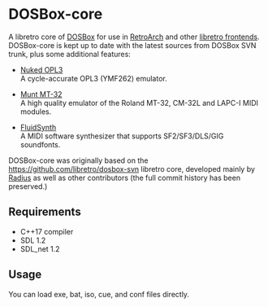 # DOSBox-core

A libretro core of [DOSBox](https://www.dosbox.com) for use in
[RetroArch](https://www.retroarch.com) and other
[libretro frontends](https://www.libretro.com/index.php/powered-by-libretro).
DOSBox-core is kept up to date with the latest sources from DOSBox SVN trunk,
plus some additional features:

* [Nuked OPL3](https://nukeykt.retrohost.net)  
  A cycle-accurate OPL3 (YMF262) emulator.

* [Munt MT-32](https://github.com/munt/munt)  
  A high quality emulator of the Roland MT-32, CM-32L and LAPC-I MIDI modules.

* [FluidSynth](http://www.fluidsynth.org)  
  A MIDI software synthesizer that supports SF2/SF3/DLS/GIG soundfonts.

DOSBox-core was originally based on the https://github.com/libretro/dosbox-svn
libretro core, developed mainly by [Radius](https://github.com/fr500) as well
as other contributors (the full commit history has been preserved.)

## Requirements

- C++17 compiler
- SDL 1.2
- SDL_net 1.2

## Usage

You can load exe, bat, iso, cue, and conf files directly.
